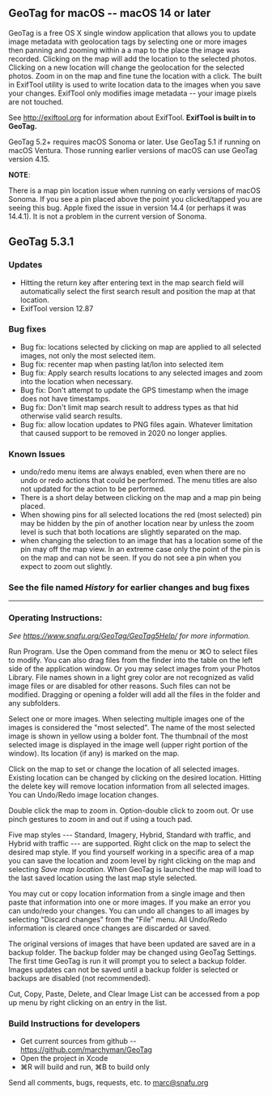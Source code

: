 ## GeoTag for macOS -- macOS 14 or later

GeoTag is a free OS X single window application that allows you to update image
metadata with geolocation tags by selecting one or more images then panning and
zooming within a a map to the place the image was recorded. Clicking on the map
will add the location to the selected photos.  Clicking on a new location will
change the geolocation for the selected photos.  Zoom in on the map and fine
tune the location with a click.  The built in ExifTool utility is used to write
location data to the images when you save your changes.  ExifTool only modifies
image metadata -- your image pixels are not touched.

See <http://exiftool.org> for information about ExifTool.
**ExifTool is built in to GeoTag.**

GeoTag 5.2+ requires macOS Sonoma or later.  Use GeoTag 5.1 if running on
macOS Ventura.  Those running earlier versions of macOS can use GeoTag
version 4.15.

**NOTE**:

There is a map pin location issue when running on early versions of macOS
Sonoma. If you see a pin placed above the point you clicked/tapped you are
seeing this bug. Apple fixed the issue in version 14.4 (or perhaps it was
14.4.1). It is not a problem in the current version of Sonoma.

## GeoTag 5.3.1

### Updates

- Hitting the return key after entering text in the map search field will
  automatically select the first search result and position the map at
  that location.
- ExifTool version 12.87

### Bug fixes

- Bug fix: locations selected by clicking on map are applied to all selected
  images, not only the most selected item.
- Bug fix: recenter map when pasting lat/lon into selected item
- Bug fix: Apply search results locations to any selected images and zoom
  into the location when necessary.
- Bug fix: Don't attempt to update the GPS timestamp when the image does
  not have timestamps.
- Bug fix: Don't limit map search result to address types as that hid
  otherwise valid search results.
- Bug fix: allow location updates to PNG files again. Whatever limitation
  that caused support to be removed in 2020 no longer applies.

### Known Issues

- undo/redo menu items are always enabled, even when there are no undo or
  redo actions that could be performed. The menu titles are also not updated
  for the action to be performed.
- There is a short delay between clicking on the map and a map pin being
  placed.
- When showing pins for all selected locations the red (most selected) pin
  may be hidden by the pin of another location near by unless the zoom level
  is such that both locations are slightly separated on the map.
- when changing the selection to an image that has a location some of the pin
  may off the map view.  In an extreme case only the point of the pin is on
  the map and can not be seen. If you do not see a pin when you expect to
  zoom out slightly.

### See the file named *History* for earlier changes and bug fixes

---

### Operating Instructions:

*See <https://www.snafu.org/GeoTag/GeoTag5Help/> for more information.*

Run Program.  Use the Open command from the menu or ⌘O to select files to
modify. You can also drag files from the finder into the table on the left side
of the application window.  Or you may select images from your Photos
Library. File names shown in a light grey color are not recognized as valid
image files or are disabled for other reasons.  Such files can not be
modified. Dragging or opening a folder will add all the files in the folder
and any subfolders.

Select one or more images. When selecting multiple images one of the
images is considered the "most selected". The name of the most selected
image is shown in yellow using a bolder font.  The thumbnail of the most
selected image is displayed in the image well (upper right portion of the
window). Its location (if any) is marked on the map.

Click on the map to set or change the location of all selected images. Existing
location can be changed by clicking on the desired location. Hitting the delete
key will remove location information from all selected images.  You can
Undo/Redo image location changes.

Double click the map to zoom in. Option-double click to zoom out. Or use
pinch gestures to zoom in and out if using a touch pad.

Five map styles --- Standard, Imagery, Hybrid, Standard with traffic, and
Hybrid with traffic --- are supported. Right click on the map to select
the desired map style. If you find yourself working in a specific area of a
map you can save the location and zoom level by right clicking on the map
and selecting *Save map location*.  When GeoTag is launched the map will
load to the last saved location using the last map style selected.

You may cut or copy location information from a single image and then paste
that information into one or more images.  If you make an error you can
undo/redo your changes. You can undo all changes to all images by selecting
"Discard changes" from the "File" menu.  All Undo/Redo information is cleared
once changes are discarded or saved.

The original versions of images that have been updated are saved are in a
backup folder.  The backup folder may be changed using GeoTag Settings.
The first time GeoTag is run it will prompt you to select a backup folder.
Images updates can not be saved until a backup folder is selected or backups
are disabled (not recommended).

Cut, Copy, Paste, Delete, and Clear Image List can be accessed from
a pop up menu by right clicking on an entry in the list.

### Build Instructions for developers

* Get current sources from github -- https://github.com/marchyman/GeoTag
* Open the project in Xcode
* ⌘R will build and run, ⌘B to build only

Send all comments, bugs, requests, etc. to <marc@snafu.org>
